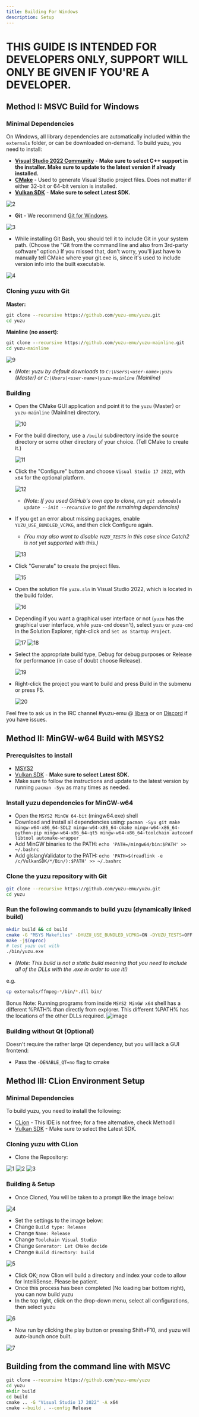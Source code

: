 ```yaml
---
title: Building For Windows
description: Setup
---
```


# THIS GUIDE IS INTENDED FOR DEVELOPERS ONLY, SUPPORT WILL ONLY BE GIVEN IF YOU'RE A DEVELOPER.

## Method I: MSVC Build for Windows

### Minimal Dependencies

On Windows, all library dependencies are automatically included within the `externals` folder, or can be downloaded on-demand. To build yuzu, you need to install:

- **[Visual Studio 2022 Community](https://visualstudio.microsoft.com/downloads/)** - **Make sure to select C++ support in the installer. Make sure to update to the latest version if already installed.**
- **[CMake](https://cmake.org/download/)** - Used to generate Visual Studio project files. Does not matter if either 32-bit or 64-bit version is installed.
- **[Vulkan SDK](https://vulkan.lunarg.com/sdk/home#windows)** - **Make sure to select Latest SDK.**

![2](https://i.imgur.com/giDwuTm.png)

- **Git** - We recommend [Git for Windows](https://gitforwindows.org).

![3](https://i.imgur.com/UeSzkBw.png)

- While installing Git Bash, you should tell it to include Git in your system path. (Choose the "Git from the command line and also from 3rd-party software" option.) If you missed that, don't worry, you'll just have to manually tell CMake where your git.exe is, since it's used to include version info into the built executable.

![4](https://i.imgur.com/x0rRs1t.png)

### Cloning yuzu with Git

**Master:**

```cmd
git clone --recursive https://github.com/yuzu-emu/yuzu.git
cd yuzu
```

**Mainline (no assert):**

```cmd
git clone --recursive https://github.com/yuzu-emu/yuzu-mainline.git
cd yuzu-mainline
```

![9](https://i.imgur.com/CcxIAht.png)

- _(Note: yuzu by default downloads to `C:\Users\<user-name>\yuzu` (Master) or `C:\Users\<user-name>\yuzu-mainline` (Mainline)_

### Building

- Open the CMake GUI application and point it to the `yuzu` (Master) or `yuzu-mainline` (Mainline) directory.

  ![10](https://i.imgur.com/qOslIWv.png)

- For the build directory, use a `/build` subdirectory inside the source directory or some other directory of your choice. (Tell CMake to create it.)

  ![11](https://github.com/yuzu-emu/yuzu/assets/20753089/738efcab-0da6-44ce-889d-becf3712db10)

- Click the "Configure" button and choose `Visual Studio 17 2022`, with `x64` for the optional platform.

  ![12](https://i.imgur.com/DKiREaK.png)

  - _(Note: If you used GitHub's own app to clone, run `git submodule update --init --recursive` to get the remaining dependencies)_

- If you get an error about missing packages, enable `YUZU_USE_BUNDLED_VCPKG`, and then click Configure again.

  - _(You may also want to disable `YUZU_TESTS` in this case since Catch2 is not yet supported with this.)_

  ![13](https://user-images.githubusercontent.com/22451773/180585999-07316d6e-9751-4d11-b957-1cf57cd7cd58.png)

- Click "Generate" to create the project files.

  ![15](https://i.imgur.com/5LKg92k.png)

- Open the solution file `yuzu.sln` in Visual Studio 2022, which is located in the build folder.

  ![16](https://i.imgur.com/208yMml.png)

- Depending if you want a graphical user interface or not (`yuzu` has the graphical user interface, while `yuzu-cmd` doesn't), select `yuzu` or `yuzu-cmd` in the Solution Explorer, right-click and `Set as StartUp Project`.

  ![17](https://i.imgur.com/nPMajnn.png) ![18](https://i.imgur.com/BDMLzRZ.png)

- Select the appropriate build type, Debug for debug purposes or Release for performance (in case of doubt choose Release).

  ![19](https://i.imgur.com/qxg4roC.png)

- Right-click the project you want to build and press Build in the submenu or press F5.

  ![20](https://i.imgur.com/CkQgOFW.png)

Feel free to ask us in the IRC channel #yuzu-emu @ [libera](https://web.libera.chat) or on [Discord](https://discord.com/invite/u77vRWY) if you have issues.

## Method II: MinGW-w64 Build with MSYS2

### Prerequisites to install

- [MSYS2](https://www.msys2.org)
- [Vulkan SDK](https://vulkan.lunarg.com/sdk/home#windows) - **Make sure to select Latest SDK.**
- Make sure to follow the instructions and update to the latest version by running `pacman -Syu` as many times as needed.

### Install yuzu dependencies for MinGW-w64

- Open the `MSYS2 MinGW 64-bit` (mingw64.exe) shell
- Download and install all dependencies using: `pacman -Syu git make mingw-w64-x86_64-SDL2 mingw-w64-x86_64-cmake mingw-w64-x86_64-python-pip mingw-w64-x86_64-qt5 mingw-w64-x86_64-toolchain autoconf libtool automake-wrapper`
- Add MinGW binaries to the PATH: `echo 'PATH=/mingw64/bin:$PATH' >> ~/.bashrc`
- Add glslangValidator to the PATH: `echo 'PATH=$(readlink -e /c/VulkanSDK/*/Bin/):$PATH' >> ~/.bashrc`

### Clone the yuzu repository with Git

```bash
git clone --recursive https://github.com/yuzu-emu/yuzu.git
cd yuzu
```

### Run the following commands to build yuzu (dynamically linked build)

```bash
mkdir build && cd build
cmake -G "MSYS Makefiles" -DYUZU_USE_BUNDLED_VCPKG=ON -DYUZU_TESTS=OFF ..
make -j$(nproc)
# test yuzu out with
./bin/yuzu.exe
```

- _(Note: This build is not a static build meaning that you need to include all of the DLLs with the .exe in order to use it!)_

e.g.

```Bash
cp externals/ffmpeg-*/bin/*.dll bin/
```

Bonus Note: Running programs from inside `MSYS2 MinGW x64` shell has a different %PATH% than directly from explorer. This different %PATH% has the locations of the other DLLs required.
![image](https://user-images.githubusercontent.com/190571/165000848-005e8428-8a82-41b1-bb4d-4ce7797cdac8.png)

### Building without Qt (Optional)

Doesn't require the rather large Qt dependency, but you will lack a GUI frontend:

- Pass the `-DENABLE_QT=no` flag to cmake

## Method III: CLion Environment Setup

### Minimal Dependencies

To build yuzu, you need to install the following:

- [CLion](https://www.jetbrains.com/clion/) - This IDE is not free; for a free alternative, check Method I
- [Vulkan SDK](https://vulkan.lunarg.com/sdk/home#windows) - Make sure to select the Latest SDK.

### Cloning yuzu with CLion

- Clone the Repository:

![1](https://user-images.githubusercontent.com/42481638/216899046-0d41d7d6-8e4d-4ed2-9587-b57088af5214.png)
![2](https://user-images.githubusercontent.com/42481638/216899061-b2ea274a-e88c-40ae-bf0b-4450b46e9fea.png)
![3](https://user-images.githubusercontent.com/42481638/216899076-0e5988c4-d431-4284-a5ff-9ecff973db76.png)

### Building & Setup

- Once Cloned, You will be taken to a prompt like the image below:

![4](https://user-images.githubusercontent.com/42481638/216899092-3fe4cec6-a540-44e3-9e1e-3de9c2fffc2f.png)

- Set the settings to the image below:
- Change `Build type: Release`
- Change `Name: Release`
- Change `Toolchain Visual Studio`
- Change `Generator: Let CMake decide`
- Change `Build directory: build`

![5](https://user-images.githubusercontent.com/42481638/216899164-6cee8482-3d59-428f-b1bc-e6dc793c9b20.png)

- Click OK; now Clion will build a directory and index your code to allow for IntelliSense. Please be patient.
- Once this process has been completed (No loading bar bottom right), you can now build yuzu
- In the top right, click on the drop-down menu, select all configurations, then select yuzu

![6](https://user-images.githubusercontent.com/42481638/216899226-975048e9-bc6d-4ec1-bc2d-bd8a1e15ed04.png)

- Now run by clicking the play button or pressing Shift+F10, and yuzu will auto-launch once built.

![7](https://user-images.githubusercontent.com/42481638/216899275-d514ec6a-e563-470e-81e2-3e04f0429b68.png)

## Building from the command line with MSVC

```cmd
git clone --recursive https://github.com/yuzu-emu/yuzu
cd yuzu
mkdir build
cd build
cmake .. -G "Visual Studio 17 2022" -A x64
cmake --build . --config Release
```
